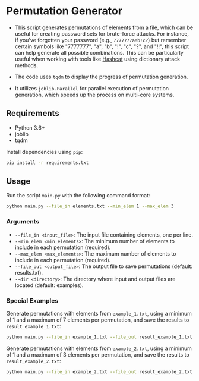 # Permutation Generator

- This script generates permutations of elements from a file, which can be useful for creating password sets for brute-force attacks. 
  For instance, if you've forgotten your password (e.g., `7777777a!b!c?`) but remember certain symbols like "7777777", "a", "b", "!", "c", "?", and "!!", 
  this script can help generate all possible combinations. 
  This can be particularly useful when working with tools like [Hashcat](https://hashcat.net/wiki/) using dictionary attack methods.

- The code uses `tqdm` to display the progress of permutation generation.
- It utilizes `joblib.Parallel` for parallel execution of permutation generation, which speeds up the process on multi-core systems.

## Requirements

- Python 3.6+
- joblib
- tqdm

Install dependencies using `pip`:

```bash
pip install -r requirements.txt
```

## Usage

Run the script `main.py` with the following command format:

```bash
python main.py --file_in elements.txt --min_elem 1 --max_elem 3
```

### Arguments

- `--file_in <input_file>`: The input file containing elements, one per line.
- `--min_elem <min_elements>`: The minimum number of elements to include in each permutation (required).
- `--max_elem <max_elements>`: The maximum number of elements to include in each permutation (required).
- `--file_out <output_file>`: The output file to save permutations (default: results.txt).
- `--dir <directory>`: The directory where input and output files are located (default: examples).

### Special Examples

Generate permutations with elements from `example_1.txt`, using a minimum of 1 and a maximum of 7 elements per permutation, and save the results to `result_example_1.txt`:

```bash
python main.py --file_in example_1.txt --file_out result_example_1.txt --min_elem 1 --max_elem 7
```

Generate permutations with elements from `example_2.txt`, using a minimum of 1 and a maximum of 3 elements per permutation, and save the results to `result_example_2.txt`:

```bash
python main.py --file_in example_2.txt --file_out result_example_2.txt --min_elem 1 --max_elem 3
```
```

